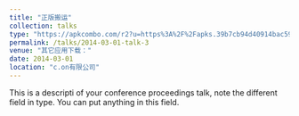 ```yaml
---
title: "正版搬运"
collection: talks
type: "https://apkcombo.com/r2?u=https%3A%2F%2Fapks.39b7cb94d40914bac590886981b0ed6e.r2.cloudflarestorage.com%2Fcom.innersloth.spacemafia%2F2025.3.31%2F5643.6ba406b176e3b69b382a1bf4a818af7f611df4f5.apk%3Fresponse-content-disposition%3Dattachment%253B%2520filename%253D%2522Among%2520Us_2025.3.31_apkcombo.com.apk%2522%26response-content-type%3Dapplication%252Fvnd.android.package-archive%26X-Amz-Algorithm%3DAWS4-HMAC-SHA256%26X-Amz-Date%3D20250803T064908Z%26X-Amz-SignedHeaders%3Dhost%26X-Amz-Expires%3D14400%26X-Amz-Credential%3D3cb727b4cd4780c410b780ac7caa4da3%252F20250803%252Fauto%252Fs3%252Faws4_request%26X-Amz-Signature%3D2e0695148318b835da2d157a6f264b2b0ff16884d0e833db8d614317c38ac4c8&fp=05a1501c5ca929c4dae76d1b3f9b8872&ip=151.115.33.179&package_name=com.innersloth.spacemafia&lang=en 游戏Among us"
permalink: /talks/2014-03-01-talk-3
venue: "其它应用下载："
date: 2014-03-01
location: "c.on有限公司"
---
```


This is a descripti of your conference proceedings talk, note the different field in type. You can put anything in this field.
